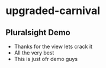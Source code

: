 # upgraded-carnival
## Pluralsight Demo
* Thanks for the view lets crack it
* All the very best
* This is just ofr demo guys
